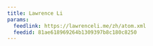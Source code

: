 ```yaml
---
title: Lawrence Li
params:
  feedlink: https://lawrenceli.me/zh/atom.xml
  feedid: 81ae618969264b1309397b8c180c8250
---
```

